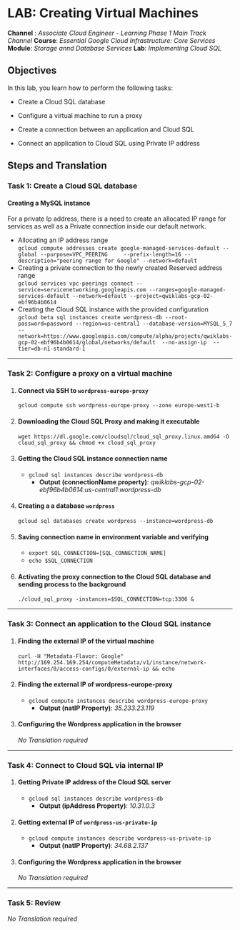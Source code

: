# LAB: Creating Virtual Machines
**Channel** :  *Associate Cloud Engineer - Learning Phase 1 Main Track Channel*
**Course**: *Essential Google Cloud Infrastructure: Core Services*
**Module**: *Storage annd Database Services*
**Lab**: *Implementing Cloud SQL*

## Objectives
In this lab, you learn how to perform the following tasks:

- Create a Cloud SQL database

- Configure a virtual machine to run a proxy

- Create a connection between an application and Cloud SQL

- Connect an application to Cloud SQL using Private IP address

## Steps and Translation
### Task 1: Create a Cloud SQL database
#### Creating a MySQL instance 
For a private Ip address, there is a need to create an allocated IP range for services as well as a Private connection inside our default network.

- Allocating an IP address range  
    `gcloud compute addresses create google-managed-services-default --global --purpose=VPC_PEERING     --prefix-length=16 --description="peering range for Google" --network=default`
- Creating a private connection to the newly created Reserved address range  
    `gcloud services vpc-peerings connect --service=servicenetworking.googleapis.com --ranges=google-managed-services-default --network=default --project=qwiklabs-gcp-02-ebf96b4b0614`
- Creating the Cloud SQL instance with the provided configuration  
    `gcloud beta sql instances create wordpress-db --root-password=password --region=us-central1 --database-version=MYSQL_5_7 --network=https://www.googleapis.com/compute/alpha/projects/qwiklabs-gcp-02-ebf96b4b0614/global/networks/default  --no-assign-ip  --tier=db-n1-standard-1`

---

### Task 2: Configure a proxy on a virtual machine
1. #### Connect via SSH to `wordpress-europe-proxy`  
    `gcloud compute ssh wordpress-europe-proxy --zone europe-west1-b`
2. #### Downloading the Cloud SQL Proxy and making it executable  
    `wget https://dl.google.com/cloudsql/cloud_sql_proxy.linux.amd64 -O cloud_sql_proxy && chmod +x cloud_sql_proxy`
3. #### Getting the Cloud SQL instance connection name  
    - `gcloud sql instances describe wordpress-db`  
        - **Output (connectionName property)**: *qwiklabs-gcp-02-ebf96b4b0614:us-central1:wordpress-db*
4. #### Creating a a database `wordpress`

    `gcloud sql databases create wordpress --instance=wordpress-db`

5. #### Saving connection name in environment variable and verifying  
    - `export SQL_CONNECTION=[SQL_CONNECTION_NAME]`
    - `echo $SQL_CONNECTION`
5. #### Activating the proxy connection to the Cloud SQL database and sending process to the background  
    `./cloud_sql_proxy -instances=$SQL_CONNECTION=tcp:3306 &`

---

### Task 3: Connect an application to the Cloud SQL instance
1. #### Finding the external IP of the virtual machine  
    `curl -H "Metadata-Flavor: Google" http://169.254.169.254/computeMetadata/v1/instance/network-interfaces/0/access-configs/0/external-ip && echo`

1. #### Finding the external IP of wordpress-europe-proxy
    - `gcloud compute instances describe wordpress-europe-proxy`  
        - **Output (natIP Property)**: *35.233.23.119*
    
2. #### Configuring the Wordpress application in the browser
    *No Translation required* 

---

### Task 4: Connect to Cloud SQL via internal IP
1. #### Getting Private IP address of the Cloud SQL server
    - `gcloud sql instances describe wordpress-db`
        - **Output (ipAddress Property)**: *10.31.0.3*
2. #### Getting external IP of `wordpress-us-private-ip`
    - `gcloud compute instances describe wordpress-us-private-ip`
        - **Output (natIP Property)**: *34.68.2.137*
3. #### Configuring the Wordpress application in the browser  
    *No Translation required* 

---

### Task 5: Review
*No Translation required* 
